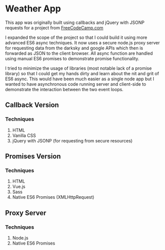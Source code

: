 # Weather App

This app was originally built using callbacks and jQuery with JSONP requests for a project from [FreeCodeCamp.com](http://freecodecamp.com)

I expanded the scope of the project so that I could build it using more advanced ES6 async techniques. It now uses a secure node.js proxy server for requesting data from the darksky and google APIs which then is forwarded as JSON to the client browser. All async function are handled using manual ES6 promises to demonstrate promise functionality.

I tried to minimize the usage of libraries (most notable lack of a promise library) so that I could get my hands dirty and learn about the nit and grit of ES6 async. This would have been much easier as a single node app but I wanted to have asynchronous code running server and client-side to demonstrate the interaction between the two event loops.

## Callback Version
### Techniques
1. HTML
2. Vanilla CSS
3. jQuery with JSONP (for requesting from secure resources)

## Promises Version
### Techniques
1. HTML
2. Vue.js
3. Sass
4. Native ES6 Promises (XMLHttpRequest)

## Proxy Server
### Techniques
1. Node.js
2. Native ES6 Promises